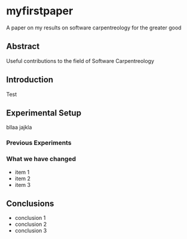 # myfirstpaper
A paper on my results on software carpentreology for the greater good

## Abstract
Useful contributions to the field of Software Carpentreology
## Introduction
Test
## Experimental Setup
bllaa
jajkla
### Previous Experiments
### What we have changed
- item 1
- item 2
- item 3

## Conclusions
- conclusion 1
- conclusion 2
- conclusion 3
